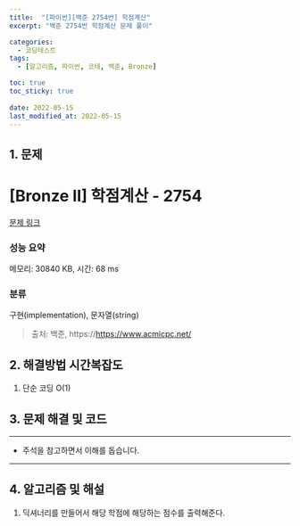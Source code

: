 ```yaml
---
title:  "[파이썬][백준 2754번] 학점계산"
excerpt: "백준 2754번 학점계산 문제 풀이"

categories:
  - 코딩테스트
tags:
  - [알고리즘, 파이썬, 코테, 백준, Bronze]

toc: true
toc_sticky: true
 
date: 2022-05-15
last_modified_at: 2022-05-15
---
```



## 1. 문제

# [Bronze II] 학점계산 - 2754 

[문제 링크](https://www.acmicpc.net/problem/2754) 

### 성능 요약

메모리: 30840 KB, 시간: 68 ms

### 분류

구현(implementation), 문자열(string)


> 출처: 백준, https://https://www.acmicpc.net/

## 2. 해결방법 시간복잡도
1. 단순 코딩 O(1)

## 3. 문제 해결 및 코드
--- 

<script src="https://gist.github.com/godhin/466718ec6c4f9041d4801fdda5045370.js"></script>

- 주석을 참고하면서 이해를 돕습니다.
---

## 4. 알고리즘 및 해설

1. 딕셔너리를 만들어서 해당 학점에 해당하는 점수를 출력해준다.